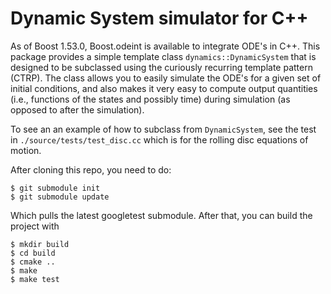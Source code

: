 Dynamic System simulator for C++
================================

As of Boost 1.53.0, Boost.odeint is available to integrate ODE's in C++. This
package provides a simple template class `dynamics::DynamicSystem` that is
designed to be subclassed using the curiously recurring template pattern
(CTRP). The class allows you to easily simulate the ODE's for a given set of
initial conditions, and also makes it very easy to compute output quantities
(i.e., functions of the states and possibly time) during simulation (as opposed
to after the simulation).

To see an an example of how to subclass from `DynamicSystem`, see the test in
`./source/tests/test_disc.cc` which is for the rolling disc equations of
motion.

After cloning this repo, you need to do:

    $ git submodule init
    $ git submodule update

Which pulls the latest googletest submodule. After that, you can build the
project with

    $ mkdir build
    $ cd build
    $ cmake ..
    $ make
    $ make test

